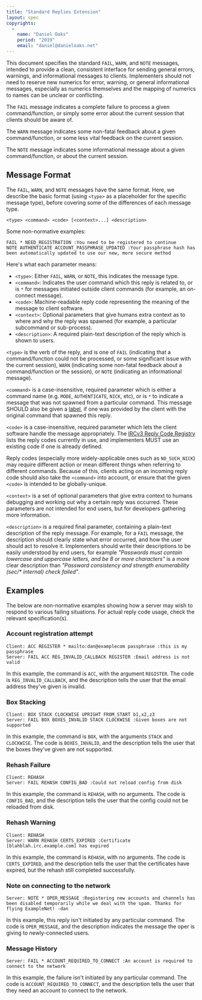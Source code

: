 ```yaml
---
title: "Standard Replies Extension"
layout: spec
copyrights:
  -
    name: "Daniel Oaks"
    period: "2019"
    email: "daniel@danieloaks.net"
---
```


This document specifies the standard `FAIL`, `WARN`, and `NOTE` messages, intended to provide a clean, consistent interface for sending general errors, warnings, and informational messages to clients. Implementers should not need to reserve new numerics for error, warning, or general informational messages, especially as numerics themselves and the mapping of numerics to names can be unclear or conflicting.

The `FAIL` message indicates a complete failure to process a given command/function, or simply some error about the current session that clients should be aware of.

The `WARN` message indicates some non-fatal feedback about a given command/function, or some less vital feedback on the current session.

The `NOTE` message indicates some informational message about a given command/function, or about the current session.


## Message Format

The `FAIL`, `WARN`, and `NOTE` messages have the same format. Here, we describe the basic format (using `<type>` as a placeholder for the specific message type), before covering some of the differences of each message type.

    <type> <command> <code> [<context>...] <description>

Some non-normative examples:

    FAIL * NEED_REGISTRATION :You need to be registered to continue
    NOTE AUTHENTICATE ACCOUNT_PASSPHRASE_UPDATED :Your passphrase hash has been automatically updated to use our new, more secure method

Here's what each parameter means:

- `<type>`: Either `FAIL`, `WARN`, or `NOTE`, this indicates the message type.
- `<command>`: Indicates the user command which this reply is related to, or is `*` for messages initiated outside client commands (for example, an on-connect message).
- `<code>`: Machine-readable reply code representing the meaning of the message to client software.
- `<context>`: Optional parameters that give humans extra context as to where and why the reply was spawned (for example, a particular subcommand or sub-process).
- `<description>`: A required plain-text description of the reply which is shown to users.

`<type>` is the verb of the reply, and is one of `FAIL` (indicating that a command/function could not be processed, or some significant issue with the current session), `WARN` (indicating some non-fatal feedback about a command/function or the session), or `NOTE` (indicating an informational message).

`<command>` is a case-insensitive, required parameter which is either a command name (e.g. `MODE`, `AUTHENTICATE`, `NICK`, etc), or is `*` to indicate a message that was not spawned from a particular command. This message SHOULD also be given a [label](./labeled-response.html), if one was provided by the client with the original command that spawned this reply.

`<code>` is a case-insensitive, required parameter which lets the client software handle the message appropriately. The [IRCv3 Reply Code Registry](http://ircv3.net/registry.html) lists the reply codes currently in use, and implementers MUST use an existing code if one is already defined.

Reply codes (especially more widely-applicable ones such as `NO_SUCH_NICK`) may require different action or mean different things when referring to different commands. Because of this, clients acting on an incoming reply code should also take the `<command>` into account, or ensure that the given `<code>` is intended to be globally-unique.

`<context>` is a set of optional parameters that give extra context to humans debugging and working out why a certain reply was occurred. These parameters are not intended for end users, but for developers gathering more information.

`<description>` is a required final parameter, containing a plain-text description of the reply message. For example, for a `FAIL` message, the description should clearly state what error occurred, and how the user should act to resolve it. Implementers should write their descriptions to be easily understood by end users, for example _"Passwords must contain lowercase and uppercase letters, and be 8 or more characters"_ is a more clear description than _"Password consistency and strength enumerability (sec/* internal) check failed"_.


## Examples

The below are non-normative examples showing how a server may wish to respond to various failing situations. For actual reply code usage, check the relevant specification(s).

### Account registration attempt

    Client: ACC REGISTER * mailto:dan@examplecom passphrase :this is my passphrase
    Server: FAIL ACC REG_INVALID_CALLBACK REGISTER :Email address is not valid

In this example, the command is `ACC`, with the argument `REGISTER`. The code is `REG_INVALID_CALLBACK`, and the description tells the user that the email address they've given is invalid.

### Box Stacking

    Client: BOX STACK CLOCKWISE UPRIGHT FROM_START b1,x2,z3
    Server: FAIL BOX BOXES_INVALID STACK CLOCKWISE :Given boxes are not supported

In this example, the command is `BOX`, with the arguments `STACK` and `CLOCKWISE`. The code is `BOXES_INVALID`, and the description tells the user that the boxes they've given are not supported.

### Rehash Failure

    Client: REHASH
    Server: FAIL REHASH CONFIG_BAD :Could not reload config from disk

In this example, the command is `REHASH`, with no arguments. The code is `CONFIG_BAD`, and the description tells the user that the config could not be reloaded from disk.

### Rehash Warning

    Client: REHASH
    Server: WARN REHASH CERTS_EXPIRED :Certificate [blahblah.irc.example.com] has expired

In this example, the command is `REHASH`, with no arguments. The code is `CERTS_EXPIRED`, and the description tells the user that the certificates have expired, but the rehash still completed successfully.

### Note on connecting to the network

    Server: NOTE * OPER_MESSAGE :Registering new accounts and channels has been disabled temporarily while we deal with the spam. Thanks for flying ExampleNet! -dan

In this example, this reply isn't initiated by any particular command. The code is `OPER_MESSAGE`, and the description indicates the message the oper is giving to newly-connected users.

### Message History

    Server: FAIL * ACCOUNT_REQUIRED_TO_CONNECT :An account is required to connect to the network

In this example, the failure isn't initiated by any particular command. The code is `ACCOUNT_REQUIRED_TO_CONNECT`, and the description tells the user that they need an account to connect to the network.
